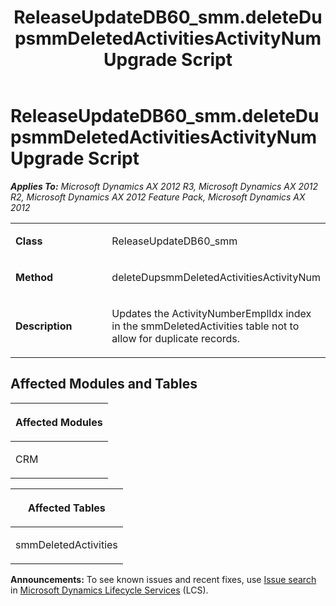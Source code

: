﻿---
title: ReleaseUpdateDB60_smm.deleteDupsmmDeletedActivitiesActivityNum Upgrade Script
TOCTitle: ReleaseUpdateDB60_smm.deleteDupsmmDeletedActivitiesActivityNum Upgrade Script
ms:assetid: b14fdc43-767a-9421-a532-226ef707d9bb
ms:mtpsurl: https://msdn.microsoft.com/en-us/library/JJ736898(v=AX.60)
ms:contentKeyID: 49710582
ms.date: 05/18/2015
mtps_version: v=AX.60
---

# ReleaseUpdateDB60\_smm.deleteDupsmmDeletedActivitiesActivityNum Upgrade Script 


_**Applies To:** Microsoft Dynamics AX 2012 R3, Microsoft Dynamics AX 2012 R2, Microsoft Dynamics AX 2012 Feature Pack, Microsoft Dynamics AX 2012_

<table>
<colgroup>
<col style="width: 50%" />
<col style="width: 50%" />
</colgroup>
<tbody>
<tr class="odd">
<td><p><strong>Class</strong></p></td>
<td><p>ReleaseUpdateDB60_smm</p></td>
</tr>
<tr class="even">
<td><p><strong>Method</strong></p></td>
<td><p>deleteDupsmmDeletedActivitiesActivityNum</p></td>
</tr>
<tr class="odd">
<td><p><strong>Description</strong></p></td>
<td><p>Updates the ActivityNumberEmplIdx index in the smmDeletedActivities table not to allow for duplicate records.</p></td>
</tr>
</tbody>
</table>


## Affected Modules and Tables

<table>
<colgroup>
<col style="width: 100%" />
</colgroup>
<thead>
<tr class="header">
<th><p>Affected Modules</p></th>
</tr>
</thead>
<tbody>
<tr class="odd">
<td><p>CRM</p></td>
</tr>
</tbody>
</table>


<table>
<colgroup>
<col style="width: 100%" />
</colgroup>
<thead>
<tr class="header">
<th><p>Affected Tables</p></th>
</tr>
</thead>
<tbody>
<tr class="odd">
<td><p>smmDeletedActivities</p></td>
</tr>
</tbody>
</table>

  
**Announcements:** To see known issues and recent fixes, use [Issue search](http://go.microsoft.com/fwlink/?linkid=389258) in [Microsoft Dynamics Lifecycle Services](http://go.microsoft.com/fwlink/?linkid=306505) (LCS).

